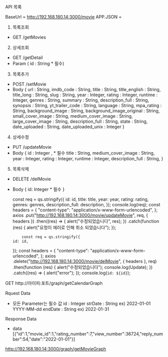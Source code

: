 API 목록

BaseUrl = http://192.168.180.14:3000/movie
APP.JSON =

1. 목록조회

- GET /getMovies

2.  상세조회

- GET /getDetail
- Param ( id : String \* 필수)

3.  목록추가

- POST /setMovie
- Body {
  url : String,
  imdb_code : String,
  title : String,
  title_english : String,
  title_long : String,
  slug : String,
  year : Integer,
  rating : Integer,
  runtime : Integer,
  genres : String,
  summary : String,
  description_full : String,
  synopsis : String,
  yt_trailer_code : String,
  language : String,
  mpa_rating : String,
  background_image : String,
  background_image_original : String,
  small_cover_image : String,
  medium_cover_image : String,
  large_cover_image : String,
  description_full : String,
  state : String,
  date_uploaded : String,
  date_uploaded_unix : Integer
  }

4. 상세수정

- PUT /updateMovie
- Body { id : Integer , \* 필수
  title : String,
  medium_cover_image : String,
  year : Integer,
  rating : Integer,
  runtime : Integer,
  description_full : String,
  }

5. 목록삭제

- DELETE /delMovie
- Body { id: Integer \* 필수 }

  const req = qs.stringify({
  id: id,
  title: title,
  year: year,
  rating: rating,
  genres: genres,
  description_full: description,
  });
  console.log(req);
  const headers = {
  "content-type": "application/x-www-form-urlencoded",
  };
  axios
  .put("http://192.168.180.14:3000/movie/updateMovie", req, { headers })
  .then((res) => {
  alert("수정되었습니다", res);
  })
  .catch(function (res) {
  alert("요청이 에러로 인해 취소 되었습니다");
  });

          const req = qs.stringify({
      id: id,

  });
  const headers = {
  "content-type": "application/x-www-form-urlencoded",
  };
  axios
  .delete("http://192.168.180.14:3000/movie/delMovie", { headers }, req)
  .then(function (res) {
  alert("수정되었습니다");
  console.log(Update);
  })
  .catch((res) => {
  alert("error");
  });
  console.log(`id: ${id}`);

GET http://아이피:포트/graph/getCalendarGraph

Rquest Data

- 모든 Parameter는 필수 값
  id : Integer
  strDate : String ex) 2022-01-01 YYYY-MM-dd
  endDate : String ex) 2022-01-31

Response Data

- data [{"id":1,"movie_id":1,"rating_number":7,"view_number":36724,"reply_number":54,"date":"2022-01-01"}]

http://192.168.180.14:3000/graph/getMovieGraph
